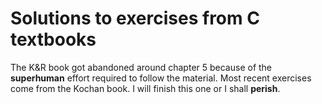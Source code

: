 # Solutions to exercises from C textbooks


The K&R book got abandoned around chapter 5 because of the **superhuman** effort required to follow the material.  Most recent exercises come from the Kochan book. I will finish this one or I shall **perish**.
